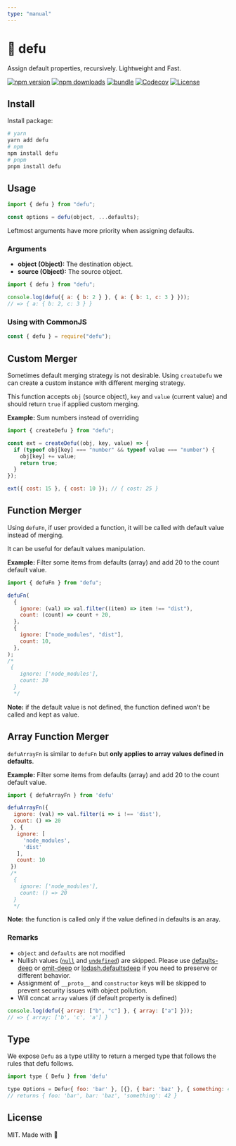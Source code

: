 ```yaml
---
type: "manual"
---
```


# 🌊 defu

Assign default properties, recursively. Lightweight and Fast.

[![npm version][npm-version-src]][npm-version-href]
[![npm downloads][npm-downloads-src]][npm-downloads-href]
[![bundle][bundle-src]][bundle-href]
[![Codecov][codecov-src]][codecov-href]
[![License][license-src]][license-href]

## Install

Install package:

```bash
# yarn
yarn add defu
# npm
npm install defu
# pnpm
pnpm install defu
```

## Usage

```js
import { defu } from "defu";

const options = defu(object, ...defaults);
```

Leftmost arguments have more priority when assigning defaults.

### Arguments

- **object (Object):** The destination object.
- **source (Object):** The source object.

```js
import { defu } from "defu";

console.log(defu({ a: { b: 2 } }, { a: { b: 1, c: 3 } }));
// => { a: { b: 2, c: 3 } }
```

### Using with CommonJS

```js
const { defu } = require("defu");
```

## Custom Merger

Sometimes default merging strategy is not desirable. Using `createDefu` we can create a custom instance with different merging strategy.

This function accepts `obj` (source object), `key` and `value` (current value) and should return `true` if applied custom merging.

**Example:** Sum numbers instead of overriding

```js
import { createDefu } from "defu";

const ext = createDefu((obj, key, value) => {
  if (typeof obj[key] === "number" && typeof value === "number") {
    obj[key] += value;
    return true;
  }
});

ext({ cost: 15 }, { cost: 10 }); // { cost: 25 }
```

## Function Merger

Using `defuFn`, if user provided a function, it will be called with default value instead of merging.

It can be useful for default values manipulation.

**Example:** Filter some items from defaults (array) and add 20 to the count default value.

```js
import { defuFn } from "defu";

defuFn(
  {
    ignore: (val) => val.filter((item) => item !== "dist"),
    count: (count) => count + 20,
  },
  {
    ignore: ["node_modules", "dist"],
    count: 10,
  },
);
/*
 {
    ignore: ['node_modules'],
    count: 30
  }
  */
```

**Note:** if the default value is not defined, the function defined won't be called and kept as value.

## Array Function Merger

`defuArrayFn` is similar to `defuFn` but **only applies to array values defined in defaults**.

**Example:** Filter some items from defaults (array) and add 20 to the count default value.

```js
import { defuArrayFn } from 'defu'

defuArrayFn({
  ignore: (val) => val.filter(i => i !== 'dist'),
  count: () => 20
 }, {
   ignore: [
     'node_modules',
     'dist'
   ],
   count: 10
 })
 /*
  {
    ignore: ['node_modules'],
    count: () => 20
  }
  */
```

**Note:** the function is called only if the value defined in defaults is an aray.

### Remarks

- `object` and `defaults` are not modified
- Nullish values ([`null`](https://developer.mozilla.org/en-US/docs/Web/JavaScript/Reference/Global_Objects/null) and [`undefined`](https://developer.mozilla.org/en-US/docs/Web/JavaScript/Reference/Global_Objects/undefined)) are skipped. Please use [defaults-deep](https://www.npmjs.com/package/defaults-deep) or [omit-deep](http://npmjs.com/package/omit-deep) or [lodash.defaultsdeep](https://www.npmjs.com/package/lodash.defaultsdeep) if you need to preserve or different behavior.
- Assignment of `__proto__` and `constructor` keys will be skipped to prevent security issues with object pollution.
- Will concat `array` values (if default property is defined)

```js
console.log(defu({ array: ["b", "c"] }, { array: ["a"] }));
// => { array: ['b', 'c', 'a'] }
```

## Type

We expose `Defu` as a type utility to return a merged type that follows the rules that defu follows.

```js
import type { Defu } from 'defu'

type Options = Defu<{ foo: 'bar' }, [{}, { bar: 'baz' }, { something: 42 }]>
// returns { foo: 'bar', bar: 'baz', 'something': 42 }
```

## License

MIT. Made with 💖

<!-- Refs -->

[npm-version-src]: https://img.shields.io/npm/v/defu?style=flat&colorA=18181B&colorB=F0DB4F
[npm-version-href]: https://npmjs.com/package/defu
[npm-downloads-src]: https://img.shields.io/npm/dm/defu?style=flat&colorA=18181B&colorB=F0DB4F
[npm-downloads-href]: https://npmjs.com/package/defu
[codecov-src]: https://img.shields.io/codecov/c/gh/unjs/defu/main?style=flat&colorA=18181B&colorB=F0DB4F
[codecov-href]: https://codecov.io/gh/unjs/defu
[bundle-src]: https://img.shields.io/bundlephobia/minzip/defu?style=flat&colorA=18181B&colorB=F0DB4F
[bundle-href]: https://bundlephobia.com/result?p=defu
[license-src]: https://img.shields.io/github/license/unjs/defu.svg?style=flat&colorA=18181B&colorB=F0DB4F
[license-href]: https://github.com/unjs/defu/blob/main/LICENSE
